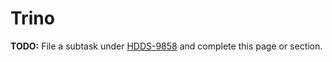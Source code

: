 # Trino

**TODO:** File a subtask under [HDDS-9858](https://issues.apache.org/jira/browse/HDDS-9858) and complete this page or section.
